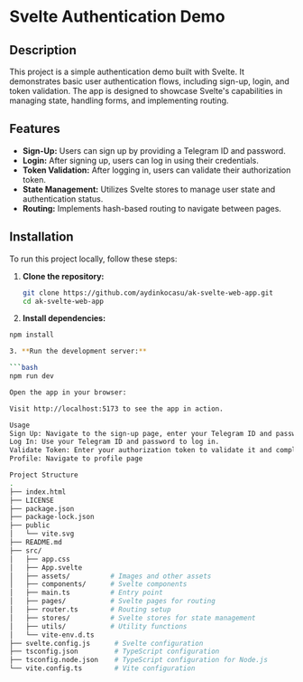 # Svelte Authentication Demo

## Description

This project is a simple authentication demo built with Svelte. It demonstrates basic user authentication flows, including sign-up, login, and token validation. The app is designed to showcase Svelte's capabilities in managing state, handling forms, and implementing routing.

## Features

- **Sign-Up:** Users can sign up by providing a Telegram ID and password.
- **Login:** After signing up, users can log in using their credentials.
- **Token Validation:** After logging in, users can validate their authorization token.
- **State Management:** Utilizes Svelte stores to manage user state and authentication status.
- **Routing:** Implements hash-based routing to navigate between pages.

## Installation

To run this project locally, follow these steps:

1. **Clone the repository:**

   ```bash
   git clone https://github.com/aydinkocasu/ak-svelte-web-app.git
   cd ak-svelte-web-app

2. **Install dependencies:**

  ```bash
  npm install

3. **Run the development server:**

```bash
npm run dev

Open the app in your browser:

Visit http://localhost:5173 to see the app in action.

Usage
Sign Up: Navigate to the sign-up page, enter your Telegram ID and password, and receive an authorization token.
Log In: Use your Telegram ID and password to log in.
Validate Token: Enter your authorization token to validate it and complete the login process
Profile: Navigate to profile page

Project Structure
.
├── index.html
├── LICENSE
├── package.json
├── package-lock.json
├── public
│   └── vite.svg
├── README.md
├── src/
│   ├── app.css
│   ├── App.svelte
│   ├── assets/          # Images and other assets
│   ├── components/      # Svelte components
│   ├── main.ts          # Entry point
│   ├── pages/           # Svelte pages for routing
│   ├── router.ts        # Routing setup
│   ├── stores/          # Svelte stores for state management
│   ├── utils/           # Utility functions
│   └── vite-env.d.ts
├── svelte.config.js      # Svelte configuration
├── tsconfig.json         # TypeScript configuration
├── tsconfig.node.json    # TypeScript configuration for Node.js
└── vite.config.ts        # Vite configuration
